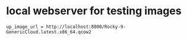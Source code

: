 # local webserver for testing images

`up_image_url = http://localhost:8000/Rocky-9-GenericCloud.latest.x86_64.qcow2`

